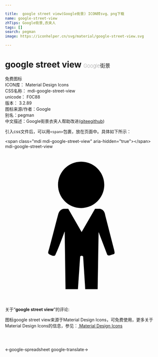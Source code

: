 ```yaml
---

title:  google street view(Google街景) ICON转svg、png下载
name: google-street-view
zhTips: Google街景,衣夹人
tags: []
search: pegman
image: https://iconhelper.cn/svg/material/google-street-view.svg

---
```


# google street view  <small style="font-size: 60%;font-weight: 100">Google街景</small>


<div class="detail-page">
<p>
<span><span class="badge-success badge">免费图标</span> </span>
<br/>
<span>
ICON库：
<span class="badge-secondary badge">Material Design Icons</span> 
</span>
<br/>
<span>
CSS名称：
<span class="badge-secondary badge">mdi-google-street-view</span> 
</span>
<br/>
<span>
unicode：
<span class="badge-secondary badge">F0C88</span> 
<copy-btn content='F0C88' btn-title=""></copy-btn>
<copy-btn :content='String.fromCodePoint(parseInt("F0C88", 16))' btn-title="复制U"></copy-btn>
</span>
<br/>
<span>
版本：
<span class="badge-secondary badge">3.2.89</span> 
</span>
<br/>
<span>图标来源/作者：<span class="badge-light badge">Google</span></span> 
<br/>
<span>别名：<span class="badge-light badge">pegman</span></span><br/><span class="zh-detail">中文描述：<span class="badge-primary badge">Google街景</span><span class="badge-primary badge">衣夹人</span><span class="help-link"><span>帮助改进</span>(<a href="https://gitee.com/liuwave/icon-helper/edit/master/json/material/google-street-view.json" target="_blank" rel="noopener noreferrer">gitee</a><a href="https://github.com/liuwave/icon-helper/edit/master/json/material/google-street-view.json" target="_blank" rel="noopener noreferrer">github</a></span>)</span><br/>
</p>
</div>
<div class="alert alert-dark">
  <i class="mdi mdi-google-street-view mdi-48px"></i>
  <i class="mdi mdi-google-street-view mdi-36px"></i>
  <i class="mdi mdi-google-street-view mdi-24px"></i>
  <i class="mdi mdi-google-street-view mdi-18px"></i>
</div>
<div>
  <p>引入css文件后，可以用<code>&lt;span&gt;</code>包裹，放在页面中。具体如下所示：    
  </p>
  <div class="alert alert-primary" style="font-size: 14px">
    &lt;span class="mdi mdi-google-street-view" aria-hidden="true"&gt;&lt;/span&gt;
    <copy-btn content='<span class="mdi mdi-google-street-view" aria-hidden="true"></span>'></copy-btn>
  </div>
  <div class="alert alert-secondary">
    <i class="mdi mdi-google-street-view"
    style="font-size: 24px"
    aria-hidden="true"></i> mdi-google-street-view
    <copy-btn content="mdi-google-street-view" btn-title="复制图标名称"></copy-btn>
  </div>
</div>
<div id="svg" class="svg-wrap">
<svg xmlns="http://www.w3.org/2000/svg" viewBox="0 0 24 24"><path d="M11.95,9.27C13.96,9.27 15.59,7.64 15.59,5.63C15.59,3.63 13.96,2 11.95,2C9.94,2 8.32,3.63 8.32,5.63C8.32,7.64 9.94,9.27 11.95,9.27M9.36,12.97C9.36,12.97 8.27,15.94 7.96,16.5C7.85,16.71 7.87,16.77 7.6,16.77C7.33,16.77 6.91,16.5 6.91,16.5C6.91,16.5 6.71,16.37 6.79,16.14C7.03,15.4 8.12,11.08 8.35,10.25C8.6,9.36 9.28,9.39 9.28,9.39H9.93L12.03,13.04L14.14,9.39H14.92C14.92,9.39 15.23,9.43 15.46,9.7C15.7,9.97 15.75,10.44 15.75,10.44L17.14,15.84C17.14,15.84 17.24,16.22 17.21,16.33C17.17,16.5 17.08,16.5 17.08,16.5C17.08,16.5 16.69,16.62 16.47,16.69C16.07,16.82 16,16.44 16,16.44L14.7,13.04L14.55,22H12.6L12.27,16.89C12.27,16.89 12.21,16.76 12.03,16.76C11.86,16.76 11.8,16.89 11.8,16.89L11.45,22H9.5L9.37,12.97H9.36Z" /></svg>
</div>
<detail full-name='mdi-google-street-view'></detail>
<div class="icon-detail__container">
<p>关于“<b>google street view</b>”的评论:</p>
</div>
<Vssue title="关于“google street view”的评论" />    
<div><p>图标google street view来源于Material Design Icons，可免费使用，更多关于 Material Design Icons的信息，参见：<a target="_blank" href="https://iconhelper.cn/material.html"> Material Design Icons</a>
</p></div>

<div style="padding:2rem 0 " class="page-nav"><p class="inner"><span class="prev">←<router-link to="/icon/google-spreadsheet.html">google-spreadsheet</router-link></span> <span class="next"><router-link to="/icon/google-translate.html">google-translate</router-link>→</span></p></div>

